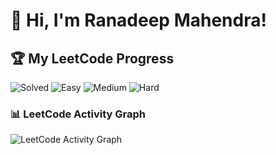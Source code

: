 # 👋 Hi, I'm Ranadeep Mahendra!

## 🏆 My LeetCode Progress

![Solved](https://img.shields.io/badge/Solved-73/3715-blue?cache=1760320879) ![Easy](https://img.shields.io/badge/Easy-41/907-brightgreen?cache=1760320879) ![Medium](https://img.shields.io/badge/Medium-31/1932-orange?cache=1760320879) ![Hard](https://img.shields.io/badge/Hard-1/876-red?cache=1760320879)

### 📊 LeetCode Activity Graph

![LeetCode Activity Graph](https://leetcard.jacoblin.cool/ranadeep_mahendra2426?theme=dark&font=Karma&ext=heatmap&cache=1760320879)
